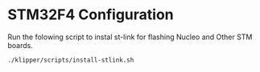 STM32F4 Configuration
=====================

Run the folowing script to instal st-link for flashing Nucleo and Other STM boards.

```
./klipper/scripts/install-stlink.sh
```